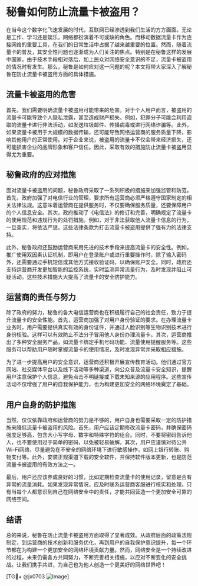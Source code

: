 # 秘鲁如何防止流量卡被盗用？

在当今这个数字化飞速发展的时代，互联网已经渗透到我们生活的方方面面。无论是工作、学习还是娱乐，网络都扮演着不可或缺的角色。而移动数据流量卡作为连接网络的重要工具，在我们的日常生活中占据了越来越重要的位置。然而，随着流量卡的普及，其安全性问题也逐渐成为人们关注的焦点。特别是在秘鲁这样的发展中国家，由于技术手段相对落后，加上民众对网络安全意识的不足，流量卡被盗用的情况时有发生。那么，秘鲁是如何应对这一问题的呢？本文将带大家深入了解秘鲁在防止流量卡被盗用方面的具体措施。

## 流量卡被盗用的危害

首先，我们需要明确流量卡被盗用可能带来的危害。对于个人用户而言，被盗用的流量卡可能导致个人隐私泄露，甚至造成财产损失。例如，犯罪分子可能会利用盗取的流量卡进行非法活动，如发送垃圾邮件、传播病毒或进行网络诈骗等。此外，如果流量卡被用于大规模的数据传输，还可能导致网络运营商的服务质量下降，影响其他用户的正常使用。对于企业来说，被盗用的流量卡不仅会带来经济损失，还可能损害企业的品牌形象和客户信任。因此，采取有效的措施防止流量卡被盗用显得尤为重要。

## 秘鲁政府的应对措施

面对流量卡被盗用的问题，秘鲁政府采取了一系列积极的措施来加强监管和防范。首先，政府加强了对电信行业的管理，要求所有运营商必须严格遵守国家制定的相关法律法规。这意味着运营商在提供服务时，不仅要确保服务质量，还要保障用户的个人信息安全。其次，政府推动了《电信法》的修订和完善，明确规定了流量卡的使用规范和违规行为的处罚措施。例如，对于非法获取他人流量卡信息的行为，一旦查实，将依法严惩。这些法律条款为打击流量卡被盗用提供了强有力的法律支持。

此外，秘鲁政府还鼓励运营商采用先进的技术手段来提高流量卡的安全性。例如，推广使用双因素认证机制，即用户在登录账户或进行重要操作时，除了输入密码外，还需要通过手机短信或其他方式接收验证码，以确保账户安全。同时，政府还支持运营商开发更加智能的监控系统，实时监测异常流量行为，及时发现并阻止可疑活动。这些技术措施大大提高了流量卡的安全防护能力。

## 运营商的责任与努力

除了政府的努力，秘鲁的各大电信运营商也在积极履行自己的社会责任，致力于提升流量卡的安全性能。首先，运营商加强了对用户身份验证的要求。在办理流量卡业务时，用户需要提供真实有效的身份证件，并通过人脸识别等生物识别技术进行身份核验。这样可以有效防止不法分子冒用他人身份办理流量卡。其次，运营商推出了多种安全服务产品，如流量卡绑定手机号码功能、流量使用提醒服务等。这些服务可以帮助用户随时掌握流量卡的使用情况，及时发现异常并采取相应措施。

为了进一步提高用户的安全意识，运营商还积极开展宣传教育活动。他们通过官方网站、社交媒体平台以及线下活动等多种渠道，向公众普及流量卡安全知识，提醒用户注意保护个人信息，避免点击不明链接或下载未知来源的应用程序。这些宣传活动不仅增强了用户的自我保护能力，也为构建更加安全的网络环境奠定了基础。

## 用户自身的防护措施

当然，仅仅依靠政府和运营商的努力是不够的，用户自身也需要采取一定的防护措施来降低流量卡被盗用的风险。首先，用户应该定期修改流量卡密码，并确保密码强度足够高，包含大小写字母、数字和特殊字符的组合。同时，不要将密码告诉他人，也不要使用过于简单的密码，以免被轻易破解。其次，用户应谨慎对待公共Wi-Fi网络，尽量避免在不安全的网络环境下进行敏感操作，如网上银行转账、购物支付等。此外，安装正规渠道下载的安全软件，并保持软件版本更新，也是防范流量卡被盗用的有效方法之一。

最后，用户还应该养成良好的习惯，比如定期检查流量卡的使用记录，留意是否有异常的流量消耗。如果发现异常情况，应及时联系运营商客服进行核实和处理。只有当每个人都意识到自己在网络安全中的责任，才能共同营造一个更加安全可靠的网络空间。

## 结语

总的来说，秘鲁在防止流量卡被盗用方面取得了显著成效。从政府层面的政策法规制定，到运营商的技术创新和服务优化，再到用户的自我保护意识提升，每一个环节都在为构建一个更加安全的网络环境贡献力量。然而，网络安全是一个持续改进的过程，未来仍需各方共同努力，不断完善相关措施，以应对不断变化的安全挑战。让我们携手共进，为自己也为他人创造一个更美好的网络世界吧！

[TG💪+ @jx0703 ![Image](https://github.com/user-attachments/assets/dbca1d08-cadb-493c-b0ec-ad6f7a83f270)]